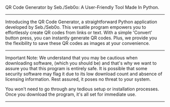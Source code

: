 QR Code Generator by Seb./Seb0o:
A User-Friendly Tool Made In Python.

--------------------------------------------

Introducing the QR Code Generator,
a straightforward Python application
developed by Seb./Seb0o. This versatile
program empowers you to effortlessly
create QR codes from links or text.
With a simple 'Convert' button press,
you can instantly generate QR codes.
Plus, we provide you the flexibility
to save these QR codes as images
at your convenience.

--------------------------------------------

Important Note:
We understand that you may be
cautious when downloading software,
(which you should be) and that's
why we want to assure you that
this program is entirely safe.
It is possible that some security
software may flag it due to its
low download count and absence of
licensing information. Rest assured,
it poses no threat to your system.

You won't need to go through any
tedious setup or installation processes.
Once you download the program,
it's all set for immediate use.

-------------------------------------------
